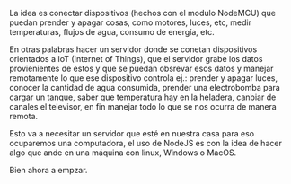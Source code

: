 La idea es conectar dispositivos (hechos con el modulo NodeMCU) que puedan prender y apagar cosas, como motores, luces, etc, medir temperaturas, flujos de agua, consumo de energía, etc.

En otras palabras hacer un servidor donde se conetan dispositivos orientados a IoT (Internet of Things), que el servidor grabe los datos provienientes de estos y que se puedan obsrevar esos datos y manejar remotamente lo que ese dispositivo controla ej.: prender y apagar luces, conocer la cantidad de agua consumida, prender una electrobomba para cargar un tanque, saber que temperatura hay en la heladera, canbiar de canales el televisor, en fin manejar todo lo que se nos ocurra de manera remota.

Esto va a necesitar un servidor que esté en nuestra casa para eso ocuparemos una computadora, el uso de NodeJS es con la idea de hacer algo que ande en una máquina con linux, Windows o MacOS.

Bien ahora a empzar.


